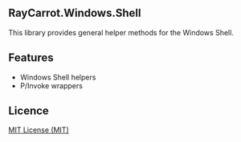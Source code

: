## RayCarrot.Windows.Shell
This library provides general helper methods for the Windows Shell.

## Features
- Windows Shell helpers
- P/Invoke wrappers

## Licence

[MIT License (MIT)](./LICENSE)